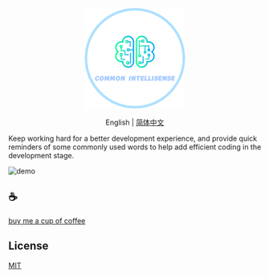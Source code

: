 <p align="center">
<img height="200" src="./assets/kv.png" alt="common-intellisense">
</p>
<p align="center"> English | <a href="./README_zh.md">简体中文</a></p>

Keep working hard for a better development experience, and provide quick reminders of some commonly used words to help add efficient coding in the development stage.

![demo](assets/demo.gif)

## :coffee:

[buy me a cup of coffee](https://github.com/Simon-He95/sponsor)

## License

[MIT](./license)
